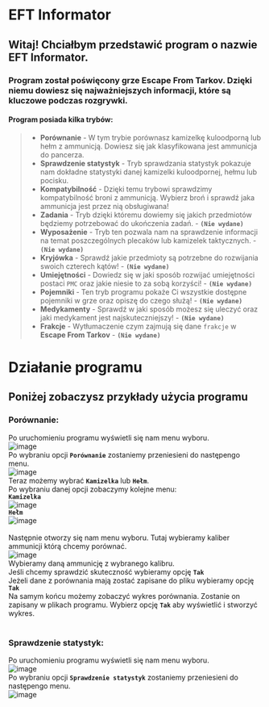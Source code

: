 # EFT Informator

## Witaj! Chciałbym przedstawić program o nazwie EFT Informator.

### Program został poświęcony grze Escape From Tarkov. Dzięki niemu dowiesz się najważniejszych informacji, które są kluczowe podczas rozgrywki.

#### Program posiada kilka trybów:
> - **Porównanie** - W tym trybie porównasz kamizelkę kuloodporną lub hełm z ammunicją. Dowiesz się jak klasyfikowana jest ammunicja do pancerza. <br>
> - **Sprawdzenie statystyk** - Tryb sprawdzania statystyk pokazuje nam dokładne statystyki danej kamizelki kuloodpornej, hełmu lub pocisku. <br>
> - **Kompatybilność** - Dzięki temu trybowi sprawdzimy kompatybilność broni z ammunicją. Wybierz broń i sprawdź jaka ammunicja jest przez nią obsługiwana! <br>
> - **Zadania** - Tryb dzięki któremu dowiemy się jakich przedmiotów będziemy potrzebować do ukończenia zadań. - **`(Nie wydane)`** <br>
> - **Wyposażenie** - Tryb ten pozwala nam na sprawdzenie informacji na temat poszczególnych plecaków lub kamizelek taktycznych. - **`(Nie wydane)`** <br>
> - **Kryjówka** - Sprawdź jakie przedmioty są potrzebne do rozwijania swoich czterech kątów! - **`(Nie wydane)`** <br>
> - **Umiejętności** - Dowiedz się w jaki sposób rozwijać umiejętności postaci `PMC` oraz jakie niesie to za sobą korzyści! - **`(Nie wydane)`** <br>
> - **Pojemniki** - Ten tryb programu pokaże Ci wszystkie dostępne pojemniki w grze oraz opiszę do czego służą! - **`(Nie wydane)`** <br>
> - **Medykamenty** - Sprawdź w jaki sposób możesz się uleczyć oraz jaki medykament jest najskuteczniejszy! - **`(Nie wydane)`** <br>
> - **Frakcje** - Wytłumaczenie czym zajmują się dane `frakcje` w **Escape From Tarkov** - **`(Nie wydane)`** <br>

# Działanie programu

## Poniżej zobaczysz przykłady użycia programu

### Porównanie:

Po uruchomieniu programu wyświetli się nam menu wyboru. <br>
![image](https://user-images.githubusercontent.com/85249187/212918956-63d2a332-b212-4a85-935c-b1288e3a0d53.png) <br>
Po wybraniu opcji **`Porównanie`** zostaniemy przeniesieni do następengo menu. <br>
![image](https://user-images.githubusercontent.com/85249187/212919040-4a59bc2e-9983-4224-ab4e-9c1d5d81a07a.png) <br>
Teraz możemy wybrać **`Kamizelka`** lub **`Hełm`**. <br>
Po wybraniu danej opcji zobaczymy kolejne menu: <br>
**`Kamizelka`** <br>
![image](https://user-images.githubusercontent.com/85249187/212920064-c39a1c4b-5843-41b0-a089-a8f459f2fde0.png) <br>
**`Hełm`** <br>
![image](https://user-images.githubusercontent.com/85249187/212920158-14c2f4b9-6175-4539-bfcc-fe73c01becdd.png) <br>
<br>
Następnie otworzy się nam menu wyboru. Tutaj wybieramy kaliber ammunicji którą chcemy porównać. <br>
![image](https://user-images.githubusercontent.com/85249187/212920227-0a24a5b4-d472-49b7-a291-59155d63e951.png) <br>
Wybieramy daną ammunicję z wybranego kalibru. <br>
Jeśli chcemy sprawdzić skuteczność wybieramy opcję **`Tak`** <br>
Jeżeli dane z porównania mają zostać zapisane do pliku wybieramy opcję **`Tak`** <br>
Na samym końcu możemy zobaczyć wykres porównania. Zostanie on zapisany w plikach programu. Wybierz opcję **`Tak`** aby wyświetlić i stworzyć wykres. <br>
<br>
### Sprawdzenie statystyk:

Po uruchomieniu programu wyświetli się nam menu wyboru. <br>
![image](https://user-images.githubusercontent.com/85249187/212920854-751fc5d9-a628-4f3a-8332-22b672d71754.png) <br>
Po wybraniu opcji **`Sprawdzenie statystyk`** zostaniemy przeniesieni do następengo menu. <br>
![image](https://user-images.githubusercontent.com/85249187/212921022-66f741b9-0aa9-44bd-9a3e-1e3ad698cb12.png) <br>

